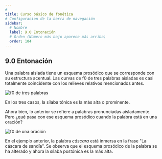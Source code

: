 ```yaml
---
# 
title: Curso básico de fonética
# Configuracion de la barra de navegación
sidebar:
  # Nombre
  label: 9.0 Entonación
  # Orden (Número más bajo aparece más arriba)
  order: 104
---
```

## 9.0 Entonación

Una palabra aislada tiene un esquema prosódico que se corresponde con su estructura acentual. Las curvas de f0 de tres palabras aisladas es casi totalmente coincidente con los relieves relativos mencionados antes.

![f0 de tres palabras](/imagenes/entonacion_0_cascaracasitakascaron.png)

En los tres casos, la sílaba tónica es la más alta o prominente.

Ahora bien, lo anterior se refiere a palabras pronunciadas aisladamente. Pero ¿qué pasa con ese esquema prosódico cuando la palabra está en una oración?

![f0 de una oración](/imagenes/entonacion_0_lakaskaradesandia.png)

En el ejemplo anterior, la palabra *cáscara* está inmersa en la frase "La cáscara de sandía". Se observa que el esquema prosódico de la palabra se ha alterado y ahora la sílaba postónica es la más alta.
